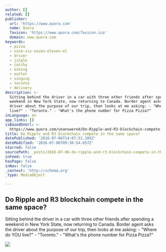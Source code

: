 ```yaml
---
author: []
related: []
publisher:
  url: 'https://www.quora.com'
  name: Quora
  favicon: 'https://www.quora.com/favicon.ico'
  domain: www.quora.com
keywords:
  - pizza
  - nine-six-seven-eleven-el
  - driver
  - jingle
  - catchy
  - asking
  - outlet
  - singing
  - toronto
  - delivery
description: >-
  Sitting behind the driver in a car with three other friends after spending a
  weekend in New York State, now returning to Canada. Border agent asks the
  driver about the purpose of our trip, then looks at me asking: - "Where do YOU
  live?" - "Toronto." - "What's the phone number for Pizza Pizza?"
inLanguage: en
app_links: []
isBasedOnUrl: >-
  https://www.quora.com/unanswered/Do-Ripple-and-R3-blockchain-compete-in-the-same-space
title: Do Ripple and R3 blockchain compete in the same space?
datePublished: '2016-07-06T14:07:51.185Z'
dateModified: '2016-07-06T09:36:54.657Z'
starred: false
sourcePath: _posts/2016-07-06-do-ripple-and-r3-blockchain-compete-in-the-same-space.md
inFeed: true
hasPage: false
inNav: false
_context: 'http://schema.org'
_type: MediaObject

---
```

<article style=""><h1>Do Ripple and R3 blockchain compete in the same space?</h1><p>Sitting behind the driver in a car with three other friends after spending a weekend in New York State, now returning to Canada. Border agent asks the driver about the purpose of our trip, then looks at me asking: - "Where do YOU live?" - "Toronto." - "What's the phone number for Pizza Pizza?"</p><img src="https://qsf.ec.quoracdn.net/-images.new_grid.fb_share_default.pnge6dde9cfa6e03c43.png" /></article>